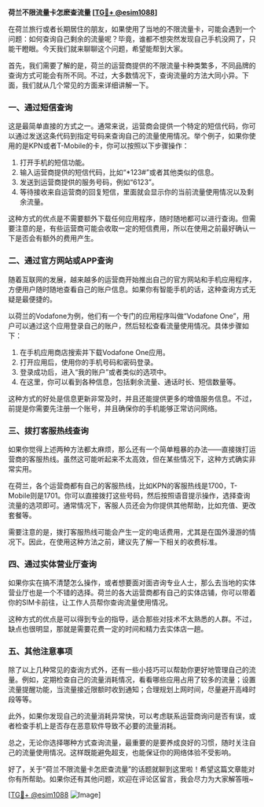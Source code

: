 **荷兰不限流量卡怎麽查流量 [[TG💪+ @esim1088](https://t.me/s/esim1088)]**

在荷兰旅行或者长期居住的朋友，如果使用了当地的不限流量卡，可能会遇到一个问题：如何查询自己剩余的流量呢？毕竟，谁都不想突然发现自己手机没网了，只能干瞪眼。今天我们就来聊聊这个问题，希望能帮到大家。

首先，我们需要了解的是，荷兰的运营商提供的不限流量卡种类繁多，不同品牌的查询方式可能会有所不同。不过，大多数情况下，查询流量的方法大同小异。下面，我们就从几个常见的方面来详细讲解一下。

### **一、通过短信查询**
这是最简单直接的方式之一。通常来说，运营商会提供一个特定的短信代码，你可以通过发送这条代码到指定号码来查询自己的流量使用情况。举个例子，如果你使用的是KPN或者T-Mobile的卡，你可以按照以下步骤操作：

1. 打开手机的短信功能。
2. 输入运营商提供的短信代码，比如“*123#”或者其他类似的信息。
3. 发送到运营商提供的服务号码，例如“6123”。
4. 等待接收来自运营商的回复短信，里面就会显示你的当前流量使用情况以及剩余流量。

这种方式的优点是不需要额外下载任何应用程序，随时随地都可以进行查询。但需要注意的是，有些运营商可能会收取一定的短信费用，所以在使用之前最好确认一下是否会有额外的费用产生。

### **二、通过官方网站或APP查询**
随着互联网的发展，越来越多的运营商开始推出自己的官方网站和手机应用程序，方便用户随时随地查看自己的账户信息。如果你有智能手机的话，这种查询方式无疑是最便捷的。

以荷兰的Vodafone为例，他们有一个专门的应用程序叫做“Vodafone One”，用户可以通过这个应用登录自己的账户，然后轻松查看流量使用情况。具体步骤如下：

1. 在手机应用商店搜索并下载Vodafone One应用。
2. 打开应用后，使用你的手机号码和密码登录。
3. 登录成功后，进入“我的账户”或者类似的选项中。
4. 在这里，你可以看到各种信息，包括剩余流量、通话时长、短信数量等。

这种方式的好处是信息更新非常及时，并且还能提供更多的增值服务信息。不过，前提是你需要先注册一个账号，并且确保你的手机能够正常访问网络。

### **三、拨打客服热线查询**
如果你觉得上述两种方法都太麻烦，那么还有一个简单粗暴的办法——直接拨打运营商的客服热线。虽然这可能听起来不太高效，但在某些情况下，这种方式确实非常实用。

在荷兰，各个运营商都有自己的客服热线，比如KPN的客服热线是1700，T-Mobile则是1701。你可以直接拨打这些号码，然后按照语音提示操作，选择查询流量的选项即可。通常情况下，客服人员还会为你提供其他帮助，比如充值、更改套餐等。

需要注意的是，拨打客服热线可能会产生一定的电话费用，尤其是在国外漫游的情况下。因此，在使用这种方法之前，建议先了解一下相关的收费标准。

### **四、通过实体营业厅查询**
如果你实在搞不清楚怎么操作，或者想要面对面咨询专业人士，那么去当地的实体营业厅也是一个不错的选择。荷兰的各大运营商都有自己的实体店铺，你可以带着你的SIM卡前往，让工作人员帮你查询流量使用情况。

这种方式的优点是可以得到专业的指导，适合那些对技术不太熟悉的人群。不过，缺点也很明显，那就是需要花费一定的时间和精力去实体店一趟。

### **五、其他注意事项**
除了以上几种常见的查询方式外，还有一些小技巧可以帮助你更好地管理自己的流量。例如，定期检查自己的流量消耗情况，看看哪些应用占用了较多的流量；设置流量提醒功能，当流量接近限额时收到通知；合理规划上网时间，尽量避开高峰时段等等。

此外，如果你发现自己的流量消耗异常快，可以考虑联系运营商询问是否有误，或者检查手机上是否存在恶意软件导致不必要的流量消耗。

总之，无论你选择哪种方式查询流量，最重要的是要养成良好的习惯，随时关注自己的流量使用情况。这样既能避免超支，也能保证你的网络体验不受影响。

好了，关于“荷兰不限流量卡怎麽查流量”的话题就聊到这里啦！希望这篇文章能对你有所帮助。如果你还有其他问题，欢迎在评论区留言，我会尽力为大家解答哦~

[[TG💪+ @esim1088](https://t.me/s/esim1088) ![Image](https://i.postimg.cc/4NQfJmqS/Snipaste-2025-05-13-00-14-12.png)]